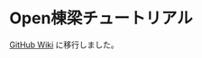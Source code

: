 # Open棟梁チュートリアル
[GitHub Wiki](https://github.com/OpenTouryoProject/OpenTouryo/wiki/Home.ja) に移行しました。
